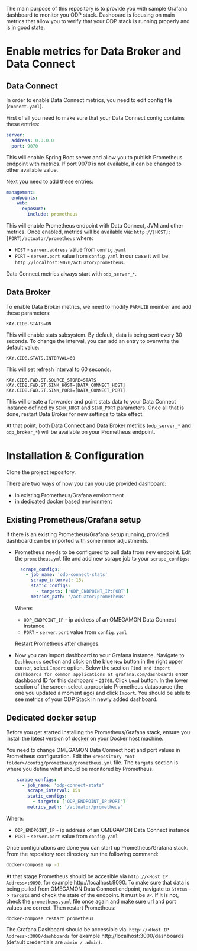 The main purpose of this repository is to provide you with sample Grafana dashboard to monitor you ODP stack. Dashboard is focusing on main metrics that allow you to verify that your ODP stack is running properly and is in good state.

# Enable metrics for Data Broker and Data Connect

## Data Connect
In order to enable Data Connect metrics, you need to edit config file (`connect.yaml`).

First of all you need to make sure that your Data Connect config contains these entries:
```yaml
server:
  address: 0.0.0.0
  port: 9070
```
This will enable Spring Boot server and allow you to publish Prometheus endpoint with metrics.
If port 9070 is not available, it can be changed to other available value.

Next you need to add these entries:
```yaml
management:
  endpoints:
    web:
      exposure:
        include: prometheus
```
This will enable Prometheus endpoint with Data Connect, JVM and other metrics. Once enabled, metrics will be available via: `http://[HOST]:[PORT]/actuator/prometheus` where:
- `HOST` - `server.address` value from `config.yaml`
- `PORT` - `server.port` value from `config.yaml`
In our case it will be `http://localhost:9070/actuator/prometheus`.

Data Connect metrics always start with `odp_server_*`.

## Data Broker
To enable Data Broker metrics, we need to modify `PARMLIB` member and add these parameters:
```                                  
KAY.CIDB.STATS=ON
```
This will enable stats subsystem. By default, data is being sent every 30 seconds. To change the interval, you can add an entry to overwrite the default value:
```
KAY.CIDB.STATS.INTERVAL=60
```
This will set refresh interval to 60 seconds.

```
KAY.CIDB.FWD.ST.SOURCE_STORE=STATS                      
KAY.CIDB.FWD.ST.SINK_HOST=[DATA_CONNECT_HOST]   
KAY.CIDB.FWD.ST.SINK_PORT=[DATA_CONNECT_PORT]
```
This will create a forwarder and point stats data to your Data Connect instance defined by `SINK_HOST` and `SINK_PORT` parameters.
Once all that is done, restart Data Broker for new settings to take effect.

At that point, both Data Connect and Data Broker metrics (`odp_server_*` and `odp_broker_*`) will be available on your Prometheus endpoint.

# Installation & Configuration
Clone the project repository.

There are two ways of how you can you use provided dashboard:
- in existing Prometheus/Grafana environment
- in dedicated docker based environment

## Existing Prometheus/Grafana setup
If there is an existing Prometheus/Grafana setup running, provided dashboard can be imported with some minor adjustments.
- Prometheus needs to be configured to pull data from new endpoint.
  Edit the `prometheus.yml` file and add new scrape job to your `scrape_configs`:
  ```yaml
    scrape_configs:
      - job_name: 'odp-connect-stats'
        scrape_interval: 15s
        static_configs:
          - targets: ['ODP_ENDPOINT_IP:PORT']
        metrics_path: '/actuator/prometheus'
  ```
  Where:
    - `ODP_ENDPOINT_IP` - ip address of an OMEGAMON Data Connect instance
    - `PORT` - `server.port` value from `config.yaml`
  
  Restart Prometheus after changes.


- Now you can import dashboard to your Grafana instance. Navigate to `Dashboards` section and click on the blue `New` button in the right upper corner, select `Import` option. Below the section `Find and import dashboards for common applications at grafana.com/dashboards` enter dashboard ID for this dashboard - `21708`. Click `Load` button.
In the lower section of the screen select appropriate Prometheus datasource (the one you updated a moment ago) and click `Import`.
  You should be able to see metrics of your ODP Stack in newly added dashboard.

## Dedicated docker setup
Before you get started installing the Prometheus/Grafana stack, ensure you install the latest version of [docker](https://docs.docker.com/engine/install/) on your Docker host machine.

You need to change OMEGAMON Data Connect host and port values in Prometheus configuration. Edit the `<repository root folder>/config/prometheus/prometheus.yml` file. The `targets` section is where you define what should be monitored by Prometheus.
```yaml
    scrape_configs:
      - job_name: 'odp-connect-stats'
        scrape_interval: 15s
        static_configs:
          - targets: ['ODP_ENDPOINT_IP:PORT']
        metrics_path: '/actuator/prometheus'
  ```
Where:
- `ODP_ENDPOINT_IP` - ip address of an OMEGAMON Data Connect instance
- `PORT` - `server.port` value from `config.yaml`

Once configurations are done you can start up Prometheus/Grafana stack. From the repository root directory run the following command:
```sh
docker-compose up -d
```
At that stage Prometheus should be accesible via `http://<Host IP Address>:9090`, for example http://localhost:9090. To make sure that data is being pulled from OMEGAMON Data Connect endpoint, navigate to `Status` -> `Targets` and check the state of the endpoint. It must be `UP`. If it is not, check the `prometheus.yaml` file once again and make sure url and port values are correct. Then restart Prometheus:
```shell
docker-compose restart prometheus
```

The Grafana Dashboard should be accessible via: `http://<Host IP Address>:3000/dashboards` for example http://localhost:3000/dashboards (default credentials are `admin / admin`).